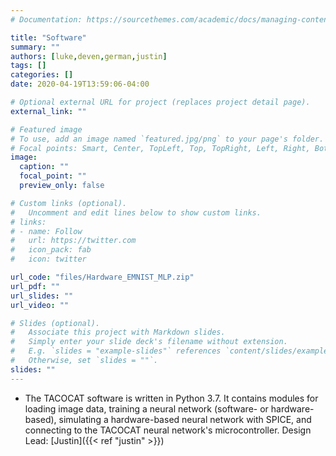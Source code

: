 ```yaml
---
# Documentation: https://sourcethemes.com/academic/docs/managing-content/

title: "Software"
summary: ""
authors: [luke,deven,german,justin]
tags: []
categories: []
date: 2020-04-19T13:59:06-04:00

# Optional external URL for project (replaces project detail page).
external_link: ""

# Featured image
# To use, add an image named `featured.jpg/png` to your page's folder.
# Focal points: Smart, Center, TopLeft, Top, TopRight, Left, Right, BottomLeft, Bottom, BottomRight.
image:
  caption: ""
  focal_point: ""
  preview_only: false

# Custom links (optional).
#   Uncomment and edit lines below to show custom links.
# links:
# - name: Follow
#   url: https://twitter.com
#   icon_pack: fab
#   icon: twitter

url_code: "files/Hardware_EMNIST_MLP.zip"
url_pdf: ""
url_slides: ""
url_video: ""

# Slides (optional).
#   Associate this project with Markdown slides.
#   Simply enter your slide deck's filename without extension.
#   E.g. `slides = "example-slides"` references `content/slides/example-slides.md`.
#   Otherwise, set `slides = ""`.
slides: ""
---
```

- The TACOCAT software is written in Python 3.7. It contains modules for loading image data, training a neural network (software- or hardware-based), simulating a hardware-based neural network with SPICE, and connecting to the TACOCAT neural network's microcontroller.
Design Lead: [Justin]({{< ref "justin" >}})